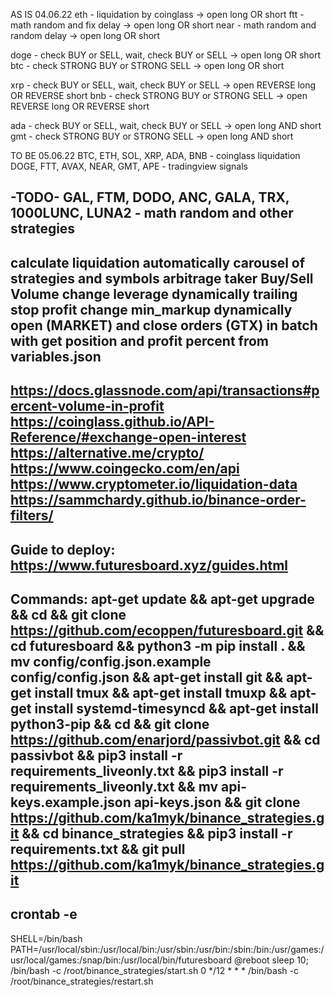 AS IS 04.06.22
eth - 	liquidation by coinglass 	            						    	   -> open long OR short
ftt - 	math random and fix delay 										    	   -> open long OR short
near - 	math random and random delay										       -> open long OR short

doge - 	check BUY or SELL, wait, check BUY or SELL                                 -> open long OR short
btc  -  check STRONG BUY or STRONG SELL                                            -> open long OR short

xrp - 	check BUY or SELL, wait, check BUY or SELL                                 -> open REVERSE long OR REVERSE short
bnb - 	check STRONG BUY or STRONG SELL             						       -> open REVERSE long OR REVERSE short

ada - 	check BUY or SELL, wait, check BUY or SELL                                 -> open long AND short
gmt - 	check STRONG BUY or STRONG SELL 									       -> open long AND short

TO BE 05.06.22
BTC, ETH, SOL, XRP, ADA, BNB - coinglass liquidation
DOGE, FTT, AVAX, NEAR, GMT, APE - tradingview signals

-TODO-
GAL, FTM, DODO, ANC, GALA, TRX, 1000LUNC, LUNA2 - math random and other strategies
-------
calculate liquidation automatically
carousel of strategies and symbols
arbitrage
taker Buy/Sell Volume
change leverage dynamically
trailing stop profit
change min_markup dynamically
open (MARKET) and close orders (GTX) in batch with get position and profit percent from variables.json
-------
https://docs.glassnode.com/api/transactions#percent-volume-in-profit
https://coinglass.github.io/API-Reference/#exchange-open-interest
https://alternative.me/crypto/
https://www.coingecko.com/en/api
https://www.cryptometer.io/liquidation-data
https://sammchardy.github.io/binance-order-filters/
-------
Guide to deploy:
https://www.futuresboard.xyz/guides.html
--------
Commands:
apt-get update && 
apt-get upgrade && 
cd && 
git clone https://github.com/ecoppen/futuresboard.git && 
cd futuresboard && 
python3 -m pip install . && 
mv config/config.json.example config/config.json && 
apt-get install git && 
apt-get install tmux && 
apt-get install tmuxp && 
apt-get install systemd-timesyncd && 
apt-get install python3-pip && 
cd && 
git clone https://github.com/enarjord/passivbot.git && 
cd passivbot && pip3 install -r requirements_liveonly.txt && 
pip3 install -r requirements_liveonly.txt &&
mv api-keys.example.json api-keys.json &&
git clone https://github.com/ka1myk/binance_strategies.git &&
cd binance_strategies && pip3 install -r requirements.txt &&
git pull https://github.com/ka1myk/binance_strategies.git
--------
crontab -e
--------
SHELL=/bin/bash
PATH=/usr/local/sbin:/usr/local/bin:/usr/sbin:/usr/bin:/sbin:/bin:/usr/games:/usr/local/games:/snap/bin:/usr/local/bin/futuresboard
@reboot sleep 10; /bin/bash -c /root/binance_strategies/start.sh
0 */12 * * * /bin/bash -c /root/binance_strategies/restart.sh